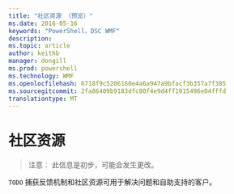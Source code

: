 ```yaml
---
title: "社区资源 （预览）"
ms.date: 2016-05-16
keywords: "PowerShell，DSC WMF"
description: 
ms.topic: article
author: keithb
manager: dongill
ms.prod: powershell
ms.technology: WMF
ms.openlocfilehash: 6718f9c5206160e4a6a947a9bfacf3b357a7f385
ms.sourcegitcommit: 2fa86409b9183dfc80f4e9d4ff1015496e04fffd
translationtype: MT
---
```

# 社区资源 #
> 注意︰ 此信息是初步，可能会发生更改。


`TODO` 捕获反馈机制和社区资源可用于解决问题和自助支持的客户。
